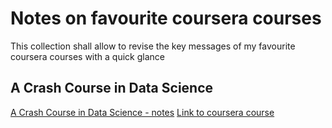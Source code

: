 # Notes on favourite coursera courses

This collection shall allow to revise the key messages of my favourite coursera courses with a quick glance

## A Crash Course in Data Science

[A Crash Course in Data Science - notes](A%20Crash%20Course%20in%20Data%20Science.md)
[Link to coursera course](https://www.coursera.org/learn/data-science-course/)
